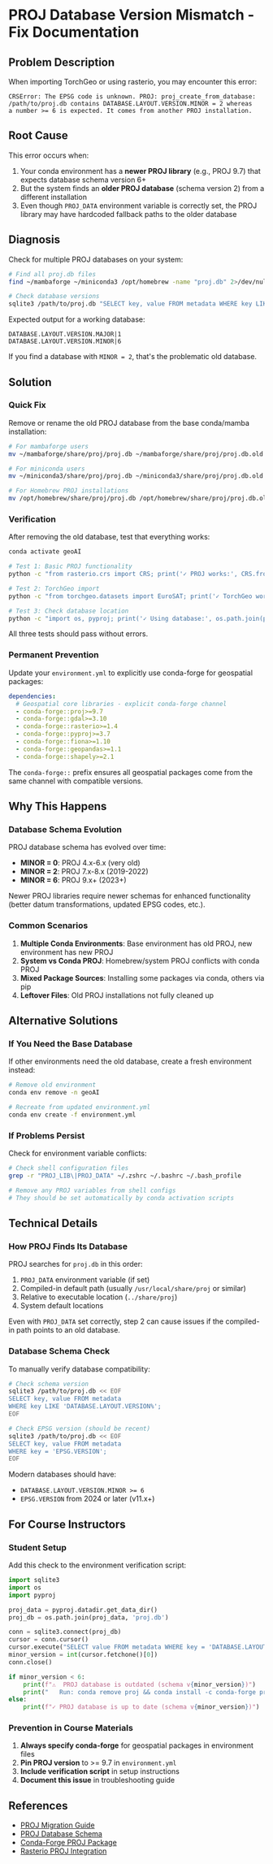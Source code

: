 # PROJ Database Version Mismatch - Fix Documentation

## Problem Description

When importing TorchGeo or using rasterio, you may encounter this error:

```
CRSError: The EPSG code is unknown. PROJ: proj_create_from_database:
/path/to/proj.db contains DATABASE.LAYOUT.VERSION.MINOR = 2 whereas
a number >= 6 is expected. It comes from another PROJ installation.
```

## Root Cause

This error occurs when:

1. Your conda environment has a **newer PROJ library** (e.g., PROJ 9.7) that expects database schema version 6+
2. But the system finds an **older PROJ database** (schema version 2) from a different installation
3. Even though `PROJ_DATA` environment variable is correctly set, the PROJ library may have hardcoded fallback paths to the older database

## Diagnosis

Check for multiple PROJ databases on your system:

```bash
# Find all proj.db files
find ~/mambaforge ~/miniconda3 /opt/homebrew -name "proj.db" 2>/dev/null

# Check database versions
sqlite3 /path/to/proj.db "SELECT key, value FROM metadata WHERE key LIKE 'DATABASE.LAYOUT.VERSION%';"
```

Expected output for a working database:
```
DATABASE.LAYOUT.VERSION.MAJOR|1
DATABASE.LAYOUT.VERSION.MINOR|6
```

If you find a database with `MINOR = 2`, that's the problematic old database.

## Solution

### Quick Fix

Remove or rename the old PROJ database from the base conda/mamba installation:

```bash
# For mambaforge users
mv ~/mambaforge/share/proj/proj.db ~/mambaforge/share/proj/proj.db.old

# For miniconda users
mv ~/miniconda3/share/proj/proj.db ~/miniconda3/share/proj/proj.db.old

# For Homebrew PROJ installations
mv /opt/homebrew/share/proj/proj.db /opt/homebrew/share/proj/proj.db.old
```

### Verification

After removing the old database, test that everything works:

```bash
conda activate geoAI

# Test 1: Basic PROJ functionality
python -c "from rasterio.crs import CRS; print('✓ PROJ works:', CRS.from_epsg(4326))"

# Test 2: TorchGeo import
python -c "from torchgeo.datasets import EuroSAT; print('✓ TorchGeo works!')"

# Test 3: Check database location
python -c "import os, pyproj; print('✓ Using database:', os.path.join(pyproj.datadir.get_data_dir(), 'proj.db'))"
```

All three tests should pass without errors.

### Permanent Prevention

Update your `environment.yml` to explicitly use conda-forge for geospatial packages:

```yaml
dependencies:
  # Geospatial core libraries - explicit conda-forge channel
  - conda-forge::proj>=9.7
  - conda-forge::gdal>=3.10
  - conda-forge::rasterio>=1.4
  - conda-forge::pyproj>=3.7
  - conda-forge::fiona>=1.10
  - conda-forge::geopandas>=1.1
  - conda-forge::shapely>=2.1
```

The `conda-forge::` prefix ensures all geospatial packages come from the same channel with compatible versions.

## Why This Happens

### Database Schema Evolution

PROJ database schema has evolved over time:
- **MINOR = 0**: PROJ 4.x-6.x (very old)
- **MINOR = 2**: PROJ 7.x-8.x (2019-2022)
- **MINOR = 6**: PROJ 9.x+ (2023+)

Newer PROJ libraries require newer schemas for enhanced functionality (better datum transformations, updated EPSG codes, etc.).

### Common Scenarios

1. **Multiple Conda Environments**: Base environment has old PROJ, new environment has new PROJ
2. **System vs Conda PROJ**: Homebrew/system PROJ conflicts with conda PROJ
3. **Mixed Package Sources**: Installing some packages via conda, others via pip
4. **Leftover Files**: Old PROJ installations not fully cleaned up

## Alternative Solutions

### If You Need the Base Database

If other environments need the old database, create a fresh environment instead:

```bash
# Remove old environment
conda env remove -n geoAI

# Recreate from updated environment.yml
conda env create -f environment.yml
```

### If Problems Persist

Check for environment variable conflicts:

```bash
# Check shell configuration files
grep -r "PROJ_LIB\|PROJ_DATA" ~/.zshrc ~/.bashrc ~/.bash_profile

# Remove any PROJ variables from shell configs
# They should be set automatically by conda activation scripts
```

## Technical Details

### How PROJ Finds Its Database

PROJ searches for `proj.db` in this order:

1. `PROJ_DATA` environment variable (if set)
2. Compiled-in default path (usually `/usr/local/share/proj` or similar)
3. Relative to executable location (`../share/proj`)
4. System default locations

Even with `PROJ_DATA` set correctly, step 2 can cause issues if the compiled-in path points to an old database.

### Database Schema Check

To manually verify database compatibility:

```bash
# Check schema version
sqlite3 /path/to/proj.db << EOF
SELECT key, value FROM metadata
WHERE key LIKE 'DATABASE.LAYOUT.VERSION%';
EOF

# Check EPSG version (should be recent)
sqlite3 /path/to/proj.db << EOF
SELECT key, value FROM metadata
WHERE key = 'EPSG.VERSION';
EOF
```

Modern databases should have:
- `DATABASE.LAYOUT.VERSION.MINOR >= 6`
- `EPSG.VERSION` from 2024 or later (v11.x+)

## For Course Instructors

### Student Setup

Add this check to the environment verification script:

```python
import sqlite3
import os
import pyproj

proj_data = pyproj.datadir.get_data_dir()
proj_db = os.path.join(proj_data, 'proj.db')

conn = sqlite3.connect(proj_db)
cursor = conn.cursor()
cursor.execute("SELECT value FROM metadata WHERE key = 'DATABASE.LAYOUT.VERSION.MINOR'")
minor_version = int(cursor.fetchone()[0])
conn.close()

if minor_version < 6:
    print(f"⚠️  PROJ database is outdated (schema v{minor_version})")
    print("   Run: conda remove proj && conda install -c conda-forge proj>=9.7")
else:
    print(f"✓ PROJ database is up to date (schema v{minor_version})")
```

### Prevention in Course Materials

1. **Always specify conda-forge** for geospatial packages in environment files
2. **Pin PROJ version** to >= 9.7 in `environment.yml`
3. **Include verification script** in setup instructions
4. **Document this issue** in troubleshooting guide

## References

- [PROJ Migration Guide](https://proj.org/en/latest/development/migration.html)
- [PROJ Database Schema](https://proj.org/en/latest/specifications/projjson.html)
- [Conda-Forge PROJ Package](https://github.com/conda-forge/proj-feedstock)
- [Rasterio PROJ Integration](https://rasterio.readthedocs.io/en/latest/topics/switch.html)
